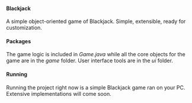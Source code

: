 #### Blackjack
A simple object-oriented game of Blackjack. Simple, extensible, ready for customization. 

#### Packages
The game logic is included in _Game.java_ while all the core objects for the game are in the _game_ folder. User interface tools are in the _ui_ folder. 

#### Running
Running the project right now is a simple Blackjack game ran on your PC. Extensive implementations will come soon.